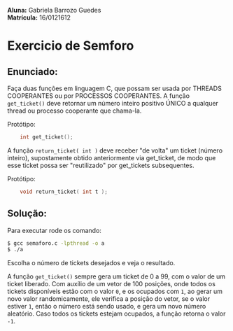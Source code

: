 **Aluna:** Gabriela Barrozo Guedes  
**Matrícula:** 16/0121612

# Exercicio de Semforo

## Enunciado:
Faça duas funções em linguagem C, que possam ser usada por THREADS COOPERANTES ou por PROCESSOS COOPERANTES. A função `get_ticket()` deve retornar um número inteiro positivo ÚNICO a qualquer thread ou processo cooperante que chama-la.  

Protótipo:

``` c
    int get_ticket();
```

A função `return_ticket( int )` deve receber "de volta" um ticket (número inteiro), supostamente obtido anteriormente via get_ticket, de modo que esse ticket possa ser "reutilizado" por get_tickets subsequentes.

Protótipo:  
``` c
    void return_ticket( int t );
```

## Solução:

Para executar rode os comando:
``` sh
$ gcc semaforo.c -lpthread -o a
$ ./a
```

Escolha o número de tickets desejados e veja o resultado.

A função `get_ticket()` sempre gera um ticket de 0 a 99, com o valor de um ticket liberado. Com auxílio de um vetor de 100 posições, onde todos os tickets disponíveis estão com o valor `0`, e os ocupados com `1`, ao gerar um novo valor randomicamente, ele verifica a posição do vetor, se o valor estiver `1`, então o número está sendo usado, e gera um novo número aleatório. Caso todos os tickets estejam ocupados, a função retorna o valor `-1`.